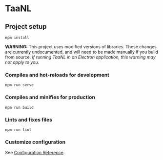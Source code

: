 # TaaNL

## Project setup
```
npm install
```
**WARNING:** This project uses modified versions of libraries. These changes are currently undocumented, and will need to be made manually if you build from source. _If running TaaNL in an Electron application, this warning may not apply to you._ 

### Compiles and hot-reloads for development
```
npm run serve
```

### Compiles and minifies for production
```
npm run build
```

### Lints and fixes files
```
npm run lint
```

### Customize configuration
See [Configuration Reference](https://cli.vuejs.org/config/).
